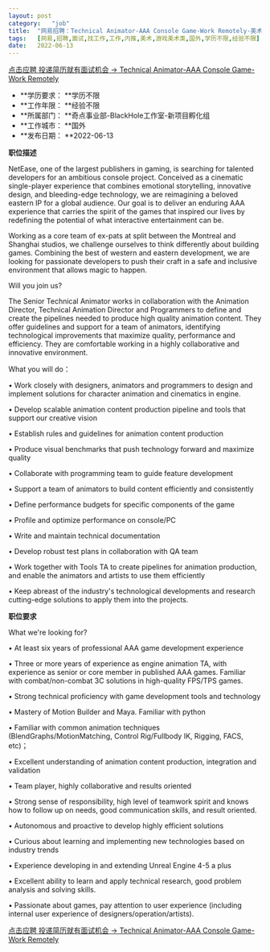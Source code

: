 ```yaml
---
layout:	post
category:	"job"
title:	"网易招聘：Technical Animator-AAA Console Game-Work Remotely-美术-游戏美术类-国外学历不限经验不限"
tags:	[网易,招聘,面试,找工作,工作,内推,美术,游戏美术类,国外,学历不限,经验不限]
date:	2022-06-13
---
```


[点击应聘 投递简历就有面试机会 ->  Technical Animator-AAA Console Game-Work Remotely](http://mobile.bole.netease.com/bole/boleDetail?id=40834&employeeId=346f03c3cda5f04c&key=all)



- **学历要求： **学历不限
- **工作年限： **经验不限
- **所属部门： **奇点事业部-BlackHole工作室-新项目孵化组
- **工作城市： **国外
- **发布日期： **2022-06-13



**职位描述**

NetEase, one of the largest publishers in gaming, is searching for talented developers for an ambitious console project.  Conceived as a cinematic single-player experience that combines emotional storytelling, innovative design, and bleeding-edge technology, we are reimagining a beloved eastern IP for a global audience. Our goal is to deliver an enduring AAA experience that carries the spirit of the games that inspired our lives by redefining the potential of what interactive entertainment can be.  



Working as a core team of ex-pats at split between the Montreal and Shanghai studios, we challenge ourselves to think differently about building games. Combining the best of western and eastern development, we are looking for passionate developers to push their craft in a safe and inclusive environment that allows magic to happen.  



Will you join us?



The Senior Technical Animator works in collaboration with the Animation Director, Technical Animation Director and Programmers to define and create the pipelines needed to produce high quality animation content. They offer guidelines and support for a team of animators, identifying technological improvements that maximize quality, performance and efficiency. They are comfortable working in a highly collaborative and innovative environment.



What you will do：



•	Work closely with designers, animators and programmers to design and implement solutions for character animation and cinematics in engine.

•	Develop scalable animation content production pipeline and tools that support our creative vision

•	Establish rules and guidelines for animation content production

•	Produce visual benchmarks that push technology forward and maximize quality

•	Collaborate with programming team to guide feature development

•	Support a team of animators to build content efficiently and consistently

•	Define performance budgets for specific components of the game

•	Profile and optimize performance on console/PC

•	Write and maintain technical documentation

•	Develop robust test plans in collaboration with QA team

•	Work together with Tools TA to create pipelines for animation production, and enable the animators and artists to use them efficiently

•	Keep abreast of the industry's technological developments and research cutting-edge solutions to apply them into the projects.



**职位要求**

What we're looking for?

•	At least six years of professional AAA game development experience

•	Three or more years of experience as engine animation TA, with experience as senior or core member in published AAA games. Familiar with combat/non-combat 3C solutions in high-quality FPS/TPS games.

•	Strong technical proficiency with game development tools and technology

•	Mastery of Motion Builder and Maya. Familiar with python 

•	Familiar with common animation techniques (BlendGraphs/MotionMatching, Control Rig/Fullbody IK, Rigging, FACS, etc)；

•	Excellent understanding of animation content production, integration and validation

•	Team player, highly collaborative and results oriented

•	Strong sense of responsibility, high level of teamwork spirit and knows how to follow up on needs, good communication skills, and result oriented.

•	Autonomous and proactive to develop highly efficient solutions

•	Curious about learning and implementing new technologies based on industry trends

•	Experience developing in and extending Unreal Engine 4-5 a plus

•	Excellent ability to learn and apply technical research, good problem analysis and solving skills.

•	Passionate about games, pay attention to user experience (including internal user experience of designers/operation/artists).



[点击应聘 投递简历就有面试机会 ->  Technical Animator-AAA Console Game-Work Remotely](http://mobile.bole.netease.com/bole/boleDetail?id=40834&employeeId=346f03c3cda5f04c&key=all)